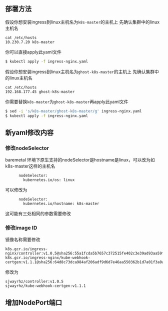 
## 部署方法
假设你想安装ingress到linux主机名为`k8s-master`的主机上
先确认集群中的linux主机名
```
cat /etc/hosts
10.230.7.20 k8s-master
```
你可以直接apply此yaml文件
```bash
$ kubectl apply -f ingress-nginx.yaml
```

假设你想安装ingress到linux主机名为`ghost-k8s-master`的主机上
先确认集群中的linux主机名
```
cat /etc/hosts
192.168.177.45 ghost-k8s-master
```
你需要替换`k8s-master`为`ghost-k8s-master`再apply此yaml文件
```bash
$ sed -i 's/k8s-master/ghost-k8s-master/g' ingress-nginx.yaml
$ kubectl apply -f ingress-nginx.yaml
```

## 新yaml修改内容
### 修改nodeSelector
baremetal 环境下原生支持的nodeSelector是hostname是linux，可以改为如k8s-master这样的主机名
```
      nodeSelector:
        kubernetes.io/os: linux
```
可以修改为
```
      nodeSelector:
        kubernetes.io/hostname: k8s-master
```
这可能有三处相同的参数需要修改
### 修改image ID
镜像名称需要修改
```
k8s.gcr.io/ingress-nginx/controller:v1.0.5@sha256:55a1fcda5b7657c372515fe402c3e39ad93aa59f6e4378e82acd99912fe6028d
k8s.gcr.io/ingress-nginx/kube-webhook-certgen:v1.1.1@sha256:64d8c73dca984af206adf9d6d7e46aa550362b1d7a01f3a0a91b20cc67868660
```
修改为
```
sjwayrhz/controller:v1.0.5
sjwayrhz/kube-webhook-certgen:v1.1.1
```
## 增加NodePort端口